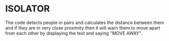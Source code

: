 # ISOLATOR
The code detects people in pairs and calculates the distance between them and if they are in very close proximity then it will warn them to move apart from each other by displaying the text and saying "MOVE AWAY".
